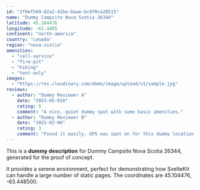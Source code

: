 ```yaml
---
id: "2f0ef569-82a2-42be-baae-bc970ca28515"
name: "Dummy Campsite Nova Scotia 26344"
latitude: 45.104476
longitude: -63.4485
continent: "north-america"
country: "canada"
region: "nova-scotia"
amenities:
  - "cell-service"
  - "fire-pit"
  - "hiking"
  - "tent-only"
images:
  - "https://res.cloudinary.com/demo/image/upload/v1/sample.jpg"
reviews:
  - author: "Dummy Reviewer A"
    date: "2025-05-010"
    rating: 5
    comment: "A nice, quiet dummy spot with some basic amenities."
  - author: "Dummy Reviewer B"
    date: "2025-02-06"
    rating: 3
    comment: "Found it easily. GPS was spot on for this dummy location."
---
```


This is a **dummy description** for Dummy Campsite Nova Scotia 26344, generated for the proof of concept.

It provides a serene environment, perfect for demonstrating how SvelteKit can handle a large number of static pages. The coordinates are 45.104476, -63.448500.
